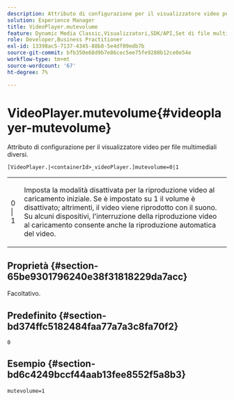 ```yaml
---
description: Attributo di configurazione per il visualizzatore video per file multimediali diversi.
solution: Experience Manager
title: VideoPlayer.mutevolume
feature: Dynamic Media Classic,Visualizzatori,SDK/API,Set di file multimediali diversi
role: Developer,Business Practitioner
exl-id: 13398ac5-7137-4345-88b8-5e4df09edb7b
source-git-commit: bfb350e68d9b7e86cec5ee75fe9280b12ce0e54e
workflow-type: tm+mt
source-wordcount: '67'
ht-degree: 7%

---
```


# VideoPlayer.mutevolume{#videoplayer-mutevolume}

Attributo di configurazione per il visualizzatore video per file multimediali diversi.

`[VideoPlayer.|<containerId>_videoPlayer.]mutevolume=0|1`

<table id="table_2A4F898BBF88417DB0834B7F78637F5D"> 
 <tbody> 
  <tr> 
   <td colname="col1"> <p> <span class="codeph"> 0 | 1 </span> </p> </td> 
   <td colname="col2"> <p> Imposta la modalità disattivata per la riproduzione video al caricamento iniziale. Se è impostato su <span class="codeph"> 1 </span> il volume è disattivato; altrimenti, il video viene riprodotto con il suono. Su alcuni dispositivi, l'interruzione della riproduzione video al caricamento consente anche la riproduzione automatica del video. </p> </td> 
  </tr> 
 </tbody> 
</table>

## Proprietà {#section-65be9301796240e38f31818229da7acc}

Facoltativo.

## Predefinito {#section-bd374ffc5182484faa77a7a3c8fa70f2}

`0`

## Esempio {#section-bd6c4249bccf44aab13fee8552f5a8b3}

`mutevolume=1`
